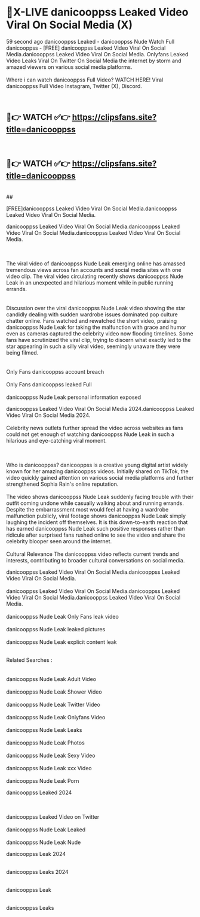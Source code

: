 # 🔴X-LIVE danicooppss Leaked Video Viral On Social Media (X)<br>


59 second ago danicooppss Leaked  - danicooppss Nude  Watch Full danicooppss - [FREE] danicooppss Leaked Video Viral On Social Media.danicooppss Leaked Video Viral On Social Media.   Onlyfans Leaked Video Leaks Viral On Twitter On Social Media the internet by storm and amazed viewers on various social media platforms. <br><br>
Where i can watch danicooppss Full Video? WATCH HERE! Viral danicooppss Full Video Instagram, Twitter (X), Discord. <br>


 <br>

##  🔴👉 WATCH ✅👉  <a href="https://clipsfans.site?title=danicooppss&ref=git">https://clipsfans.site?title=danicooppss</a> <br>
  <br>

##  🔴👉 WATCH ✅👉  <a href="https://clipsfans.site?title=danicooppss&ref=git">https://clipsfans.site?title=danicooppss</a> <br>
  <br>
  ##



[FREE]danicooppss Leaked Video Viral On Social Media.danicooppss Leaked Video Viral On Social Media. <br>

danicooppss Leaked Video Viral On Social Media.danicooppss Leaked Video Viral On Social Media.danicooppss Leaked Video Viral On Social Media. <br>


  <br>

  <br>
The viral video of danicooppss Nude Leak emerging online has amassed tremendous views across fan accounts and social media sites with one video clip. The viral video circulating recently shows danicooppss Nude Leak in an unexpected and hilarious moment while in public running errands.<br>
<br>


<br>
Discussion over the viral danicooppss Nude Leak video showing the star candidly dealing with sudden wardrobe issues dominated pop culture chatter online. Fans watched and rewatched the short video, praising danicooppss Nude Leak for taking the malfunction with grace and humor even as cameras captured the celebrity video now flooding timelines. Some fans have scrutinized the viral clip, trying to discern what exactly led to the star appearing in such a silly viral video, seemingly unaware they were being filmed.<br>
<br>
<br> 
Only Fans danicooppss account breach<br>
<br>
Only Fans danicooppss leaked Full <br>
<br>
danicooppss Nude Leak personal information exposed<br>

danicooppss Leaked Video Viral On Social Media 2024.danicooppss Leaked Video Viral On Social Media 2024. <br>
<br>
Celebrity news outlets further spread the video across websites as fans could not get enough of watching danicooppss Nude Leak in such a hilarious and eye-catching viral moment.<br>
<br>

<br>
Who is danicooppss? danicooppss is a creative young digital artist widely known for her amazing danicooppss videos. Initially shared on TikTok, the video quickly gained attention on various social media platforms and further strengthened Sophia Rain's online reputation.<br>
<br>
The video shows danicooppss Nude Leak suddenly facing trouble with their outfit coming undone while casually walking about and running errands. Despite the embarrassment most would feel at having a wardrobe malfunction publicly, viral footage shows danicooppss Nude Leak simply laughing the incident off themselves. It is this down-to-earth reaction that has earned danicooppss Nude Leak such positive responses rather than ridicule after surprised fans rushed online to see the video and share the celebrity blooper seen around the internet.<br>
<br>
Cultural Relevance The danicooppss video reflects current trends and interests, contributing to broader cultural conversations on social media.<br>

danicooppss Leaked Video Viral On Social Media.danicooppss Leaked Video Viral On Social Media.<br>
<br>
danicooppss Leaked Video Viral On Social Media.danicooppss Leaked Video Viral On Social Media.danicooppss Leaked Video Viral On Social Media.<br>
<br>
danicooppss Nude Leak Only Fans leak video<br>
<br>
danicooppss Nude Leak leaked pictures<br>
<br>
danicooppss Nude Leak explicit content leak<br>


<br>
Related Searches :<br>
<br>

<br>
danicooppss Nude Leak Adult Video<br>
<br>
danicooppss Nude Leak Shower Video<br>
<br>
danicooppss Nude Leak Twitter Video<br>
<br>
danicooppss Nude Leak Onlyfans Video<br>
<br>
danicooppss Nude Leak Leaks<br>
<br>
danicooppss Nude Leak Photos<br>

<br>
danicooppss Nude Leak Sexy Video<br>
<br>
danicooppss Nude Leak xxx Video<br>
<br>
danicooppss Nude Leak Porn<br>

danicooppss  Leaked 2024 <br> <br>
<br>

danicooppss Leaked Video on Twitter <br>
<br>
danicooppss Nude Leak Leaked<br>
<br>
danicooppss Nude Leak Nude<br>


danicooppss  Leak 2024 <br> <br>



danicooppss  Leaks 2024 <br> <br>



 
danicooppss  Leak<br> <br>



danicooppss  Leaks<br> <br>





</p>




 



</p>










